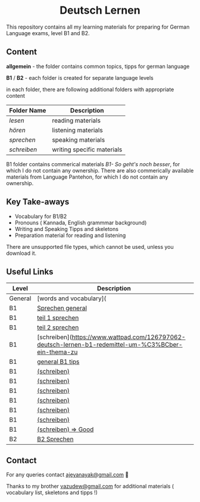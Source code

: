 <h1 align="center">Deutsch Lernen</h1>

This repository contains all my learning materials for preparing for German Language exams, level B1 and B2.


## Content

**allgemein** - the folder contains common topics, tipps for german language

**B1** / **B2** - each folder is created for separate language levels

in each folder, there are following additional folders with appropriate content

Folder Name | Description
----------|--------------
*lesen* |reading materials
*hören* | listening materials
*sprechen* | speaking materials
*schreiben* | writing specific materials

B1 folder contains commerical materials *B1- So geht's noch besser*, for which I do not contain any ownership.
There are also commerically available materials from Language Pantehon, for which I do not contain any ownership.

## Key Take-aways

* Vocabulary for B1/B2
* Pronouns ( Kannada, English grammmar background)
* Writing and Speaking Tipps and skeletons
* Preparation material for reading and listening

There are unsupported file types, which cannot be used, unless you download it.  

## Useful Links

Level |  Description    
|-----|------------
General | [words and vocabulary](|https://deutsch.lingolia.com/de/wortschatz)
B1| [Sprechen general](https://gfarmak.wordpress.com/2014/07/10/redemittel-b1-neu-modul-sprechen/)
B1| [teil 1 sprechen](https://www.wattpad.com/126795221-deutsch-lernen-b1-redemittel-um-etwas-zusammen-zu)
B1| [teil 2 sprechen](https://www.wattpad.com/126795994-deutsch-lernen-b1-redemittel-um-ein-thema-zu)
B1 | [schreiben](https://www.wattpad.com/126797062-deutsch-lernen-b1-redemittel-um-%C3%BCber-ein-thema-zu
B1| [general B1 tips]( http://longua.org/b1.tips.php)
B1 | [(schreiben) ]( https://vk.com/topic-9110958_25005155)
B1 | [(schreiben) ]( https://gfarmak.wordpress.com/2011/02/16/redemittel-b1/) 
B1  | [(schreiben) ]( https://vk.com/doc223264608_289888426?hash=b272553c3ad9a7f0fc&dl=4ef3737b21891b1d3a)
B1 | [(schreiben) ]( http://www.goethe.de/ins/gb/lon/pro/meet-the-germans/materialien/lerntipps/Lerntipp_Leserbrief_schreiben.pdf) 
B1 | [(schreiben) ]( https://quizlet.com/279645799/b1-redemittel-schriftlicher-ausdruck-flash-cards/)
B1  |[(schreiben) ]( https://www.hamburg.de/contentblob/12385964/9b7f3e7ea85782f29624674bb7fd0d3a/data/schreibkompetenzen-trainieren.pdf )
B1 | [(schreiben) => Good ](https://gymnaziumtm.cz/files/dokumenty/DSD-I-Schriftliche-Kommunikation.pdf)
B2| [B2 Sprechen ]( http://bfu.goethe.de/b2_mod_2MX6/sprechen.php)

## Contact
For any queries contact ajeyanayak@gmail.com :rocket:

Thanks to my brother vazudew@gmail.com for additional materials ( vocabulary list, skeletons and tipps !)
